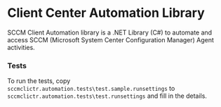 # Client Center Automation Library
SCCM Client Automation library is a .NET Library (C#) to automate and access SCCM (Microsoft System Center Configuration Manager) Agent activities.

### Tests

To run the tests, copy `sccmclictr.automation.tests\test.sample.runsettings` to `sccmclictr.automation.tests\test.runsettings` and fill in the details.
